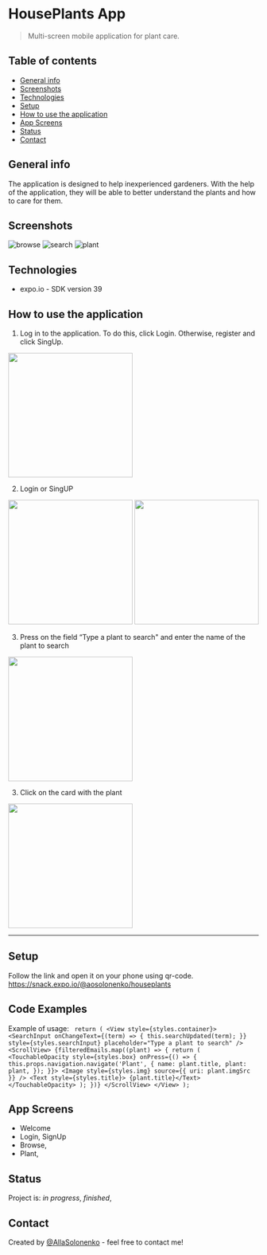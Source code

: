 # HousePlants App
> Multi-screen mobile application for plant care.

## Table of contents
* [General info](#general-info)
* [Screenshots](#screenshots)
* [Technologies](#technologies)
* [Setup](#setup)
* [How to use the application](#Howtousetheapplication)
* [App Screens](#AppScreens)
* [Status](#status)
* [Contact](#contact)

## General info
The application is designed to help inexperienced gardeners. With the help of the application, they will be able to better understand the plants and how to care for them.


## Screenshots
![browse](./Screenshots/Browse.png)
![search](./Screenshots/Search.png)
![plant](./Screenshots/Plant.png)


## Technologies
* expo.io - SDK version 39


## How to use the application


1.  Log in to the application. To do this, click Login. Otherwise, register and click SingUp.


[<img src="Screenshots/Welcome.png" width="250"/>](Screenshots/Welcome.png)


2.  Login or SingUP


[<img src="Screenshots/Login.png" width="250"/>](Screenshots/Login.png)
[<img src="Screenshots/Singup.png" width="250"/>](Screenshots/Singup.png)

3. Press on the field “Type a plant to search" and enter the name of the plant to search


[<img src="Screenshots/Search.png" width="250"/>](Screenshots/Search.png)


3. Сlick on the card with the plant

[<img src="Screenshots/Plant.png" width="250"/>](Screenshots/Plant.png)

____



## Setup
Follow the link and open it on your phone using qr-code.
https://snack.expo.io/@aosolonenko/houseplants
## Code Examples
Example of usage:
` return (
      <View style={styles.container}>
        <SearchInput
          onChangeText={(term) => {
            this.searchUpdated(term);
          }}
          style={styles.searchInput}
          placeholder="Type a plant to search"
        />
        <ScrollView>
          {filteredEmails.map((plant) => {
            return (
              <TouchableOpacity
                style={styles.box}
                onPress={() => {
                  this.props.navigation.navigate('Plant', {
                    name: plant.title,
                    plant: plant,
                  });
                }}>
                <Image style={styles.img} source={{ uri: plant.imgSrc }} />
                <Text style={styles.title}> {plant.title}</Text>
              </TouchableOpacity>
            );
          })}
        </ScrollView>
      </View>
    );`

## App Screens
- Welcome
- Login, SignUp
- Browse, 
- Plant, 


## Status
Project is: _in progress_, _finished_,


## Contact
Created by [@AllaSolonenko](https://www.flynerd.pl/) - feel free to contact me!
